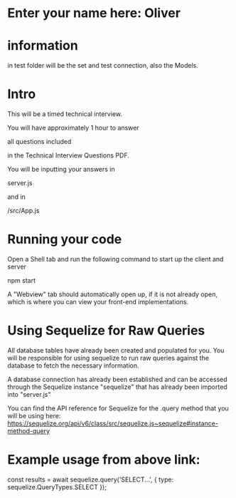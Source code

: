 # Enter your name here: Oliver

# information

in test folder will be the set and test connection, also the Models.


# Intro
This will be a timed technical interview. 

You will have approximately 1 hour to answer 

all questions included 

in the Technical Interview Questions PDF. 

You will be inputting your answers in 

server.js 

and in 

/src/App.js


# Running your code
Open a Shell tab and run the following command to start up the client and server

npm start

A "Webview" tab should automatically open up, if it is not already open, which is where you can view your front-end implementations.


# Using Sequelize for Raw Queries
All database tables have already been created and populated for you. You will be responsible for using sequelize to run raw queries against the database to fetch the necessary information.

A database connection has already been established and can be accessed through the Sequelize instance "sequelize" that has already been imported into "server.js"

You can find the API reference for Sequelize for the .query method that you will be using here: https://sequelize.org/api/v6/class/src/sequelize.js~sequelize#instance-method-query

# Example usage from above link:
const results = await sequelize.query('SELECT...', { type: sequelize.QueryTypes.SELECT }); 



